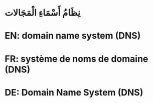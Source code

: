 # نِظَامُ أَسْمَاءِ الْمَجَالات

# EN: domain name system (DNS)

# FR: système de noms de domaine (DNS)

# DE: Domain Name System (DNS)
